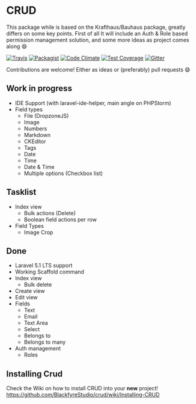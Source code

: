 # CRUD

This package while is based on the Krafthaus/Bauhaus package, greatly differs on some key points. First of all It will include an Auth & Role based permission management solution, and some more ideas as project comes along :smile:

[![Travis](https://img.shields.io/travis/BlackfyreStudio/crud.svg?style=flat-square)](https://travis-ci.org/BlackfyreStudio/crud) [![Packagist](https://img.shields.io/packagist/dt/blackfyrestudio/crud.svg?style=flat-square)](https://packagist.org/packages/blackfyrestudio/crud)
[![Code Climate](https://codeclimate.com/github/BlackfyreStudio/crud/badges/gpa.svg)](https://codeclimate.com/github/BlackfyreStudio/crud)
[![Test Coverage](https://codeclimate.com/github/BlackfyreStudio/crud/badges/coverage.svg)](https://codeclimate.com/github/BlackfyreStudio/crud/coverage)
[![Gitter](https://badges.gitter.im/Join%20Chat.svg)](https://gitter.im/BlackfyreStudio/crud?utm_source=badge&utm_medium=badge&utm_campaign=pr-badge)

Contributions are welcome! Either as ideas or (preferably) pull requests :smile:

## Work in progress

* IDE Support (with laravel-ide-helper, main angle on PHPStorm)
* Field types
  * File (DropzoneJS)
  * Image
  * Numbers
  * Markdown
  * CKEditor
  * Tags
  * Date
  * Time
  * Date & Time
  * Multiple options (Checkbox list)


## Tasklist


* Index view
  * Bulk actions (Delete)
  * Boolean field actions per row
* Field Types
  * Image Crop


## Done

* Laravel 5.1 LTS support
* Working Scaffold command
* Index view
  * Bulk delete
* Create view
* Edit view
* Fields
  * Text
  * Email
  * Text Area
  * Select
  * Belongs to
  * Belongs to many
* Auth management
   * Roles

## Installing Crud

Check the Wiki on how to install CRUD into your **new** project! https://github.com/BlackfyreStudio/crud/wiki/Installing-CRUD